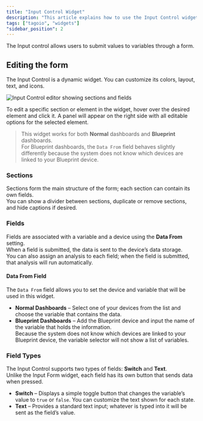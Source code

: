 ```yaml
---
title: "Input Control Widget"
description: "This article explains how to use the Input Control widget in TagoIO to submit values to variables via a form and how to edit the form structure, sections, and fields."
tags: ["tagoio", "widgets"]
"sidebar_position": 2
---
```

The Input control allows users to submit values to variables through a form.

## Editing the form

The Input Control is a dynamic widget. You can customize its colors, layout, text, and icons.

![Input Control editor showing sections and fields](/docs_imagem/tagoio/input-control-widget-2.gif)

To edit a specific section or element in the widget, hover over the desired element and click it. A panel will appear on the right side with all editable options for the selected element.

> This widget works for both **Normal** dashboards and **Blueprint** dashboards.  
> For Blueprint dashboards, the `Data From` field behaves slightly differently because the system does not know which devices are linked to your Blueprint device.

### Sections

Sections form the main structure of the form; each section can contain its own fields.  
You can show a divider between sections, duplicate or remove sections, and hide captions if desired.

### Fields

Fields are associated with a variable and a device using the **Data From** setting.  
When a field is submitted, the data is sent to the device’s data storage.  
You can also assign an analysis to each field; when the field is submitted, that analysis will run automatically.

#### Data From Field

The `Data From` field allows you to set the device and variable that will be used in this widget.

- **Normal Dashboards** – Select one of your devices from the list and choose the variable that contains the data.
- **Blueprint Dashboards** – Add the Blueprint device and input the name of the variable that holds the information.  
  Because the system does not know which devices are linked to your Blueprint device, the variable selector will not show a list of variables.

### Field Types

The Input Control supports two types of fields: **Switch** and **Text**.  
Unlike the Input Form widget, each field has its own button that sends data when pressed.

- **Switch** – Displays a simple toggle button that changes the variable’s value to `true` or `false`. You can customize the text shown for each state.
- **Text** – Provides a standard text input; whatever is typed into it will be sent as the field’s value.
